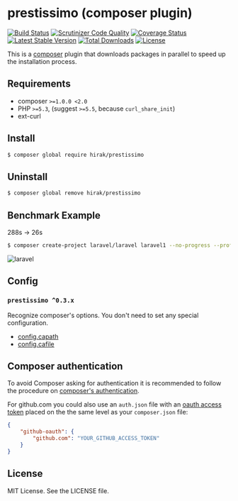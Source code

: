 prestissimo (composer plugin)
=================================

[![Build Status](https://travis-ci.org/hirak/prestissimo.svg?branch=master)](https://travis-ci.org/hirak/prestissimo)
[![Scrutinizer Code Quality](https://scrutinizer-ci.com/g/hirak/prestissimo/badges/quality-score.png?b=master)](https://scrutinizer-ci.com/g/hirak/prestissimo/?branch=master)
[![Coverage Status](https://coveralls.io/repos/github/hirak/prestissimo/badge.svg?branch=master)](https://coveralls.io/github/hirak/prestissimo?branch=master)
[![Latest Stable Version](https://poser.pugx.org/hirak/prestissimo/v/stable)](https://packagist.org/packages/hirak/prestissimo)
[![Total Downloads](https://poser.pugx.org/hirak/prestissimo/downloads)](https://packagist.org/packages/hirak/prestissimo)
[![License](https://poser.pugx.org/hirak/prestissimo/license)](https://packagist.org/packages/hirak/prestissimo)  

This is a [composer](https://getcomposer.org) plugin that downloads packages in parallel to speed up the installation process. 


## Requirements

- composer `>=1.0.0 <2.0`
- PHP `>=5.3`, (suggest `>=5.5`, because `curl_share_init`)
- ext-curl


## Install

```bash
$ composer global require hirak/prestissimo
```


## Uninstall

```bash
$ composer global remove hirak/prestissimo
```


## Benchmark Example

288s -> 26s

```bash
$ composer create-project laravel/laravel laravel1 --no-progress --profile --prefer-dist
```

![laravel](https://cloud.githubusercontent.com/assets/835251/12534815/55071302-c2ad-11e5-96a4-72e2c8744d5f.gif)


## Config

### `prestissimo ^0.3.x`

Recognize composer's options. You don't need to set any special configuration.

- [config.capath](https://getcomposer.org/doc/06-config.md#capath)
- [config.cafile](https://getcomposer.org/doc/06-config.md#cafile)


## Composer authentication

To avoid Composer asking for authentication it is recommended to follow the procedure on [composer's authentication](https://getcomposer.org/doc/articles/troubleshooting.md#api-rate-limit-and-oauth-tokens).

For github.com you could also use an `auth.json` file with an [oauth access token](https://help.github.com/articles/creating-an-access-token-for-command-line-use/) placed on the the same level as your `composer.json` file:

```json
{
    "github-oauth": {
        "github.com": "YOUR_GITHUB_ACCESS_TOKEN"
    }
}
```

## License

MIT License. See the LICENSE file.
